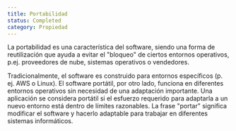 ```yaml
---
title: Portabilidad
status: Completed
category: Propiedad
---
```


La portabilidad es una característica del software, siendo una forma de reutilización que ayuda a evitar el "bloqueo" de ciertos entornos operativos, p.ej. proveedores de nube, sistemas operativos o vendedores.

Tradicionalmente, el software es construido para entornos específicos (p. ej. AWS o Linux). El software portátil, por otro lado, funciona en diferentes entornos operativos sin necesidad de una adaptación importante. Una aplicación se considera portátil si el esfuerzo requerido para adaptarla a un nuevo entorno está dentro de límites razonables. La frase "portar" significa modificar el software y hacerlo adaptable para trabajar en diferentes sistemas informáticos.